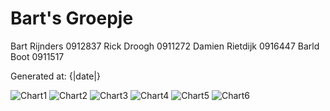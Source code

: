 # Bart's Groepje

Bart Rijnders		0912837
Rick Droogh			0911272
Damien Rietdijk		0916447
Barld Boot			0911517

Generated at: {|date|}

![Chart1]({|Ride_Hour_Day|})
![Chart2]({|Total_Ride_Lines|})
![Chart3]({|Line_Has_Stations|})
![Chart4]({|Total_Stops_Per_Station_Top5|})
![Chart5]({|Total_Stops_Per_Station_Last5|})
![Chart6]({|Rides_All_Days|})